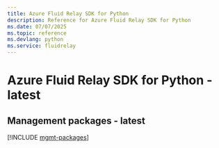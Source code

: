 ```yaml
---
title: Azure Fluid Relay SDK for Python
description: Reference for Azure Fluid Relay SDK for Python
ms.date: 07/07/2025
ms.topic: reference
ms.devlang: python
ms.service: fluidrelay
---
```

# Azure Fluid Relay SDK for Python - latest

## Management packages - latest
[!INCLUDE [mgmt-packages](fluid-relay-mgmt-index.md)]